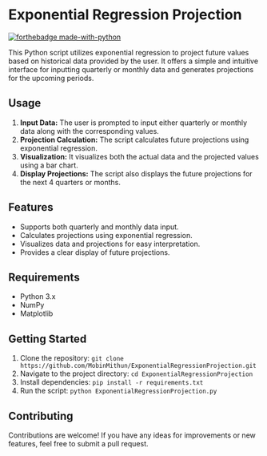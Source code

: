 # Exponential Regression Projection

[![forthebadge made-with-python](http://ForTheBadge.com/images/badges/made-with-python.svg)](https://www.python.org/)

This Python script utilizes exponential regression to project future values based on historical data provided by the user. It offers a simple and intuitive interface for inputting quarterly or monthly data and generates projections for the upcoming periods.

## Usage

1. **Input Data:** The user is prompted to input either quarterly or monthly data along with the corresponding values.
2. **Projection Calculation:** The script calculates future projections using exponential regression.
3. **Visualization:** It visualizes both the actual data and the projected values using a bar chart.
4. **Display Projections:** The script also displays the future projections for the next 4 quarters or months.

## Features

- Supports both quarterly and monthly data input.
- Calculates projections using exponential regression.
- Visualizes data and projections for easy interpretation.
- Provides a clear display of future projections.

## Requirements

- Python 3.x
- NumPy
- Matplotlib

## Getting Started

1. Clone the repository: `git clone https://github.com/MobinMithun/ExponentialRegressionProjection.git`
2. Navigate to the project directory: `cd ExponentialRegressionProjection`
3. Install dependencies: `pip install -r requirements.txt`
4. Run the script: `python ExponentialRegressionProjection.py`

## Contributing

Contributions are welcome! If you have any ideas for improvements or new features, feel free to submit a pull request.
